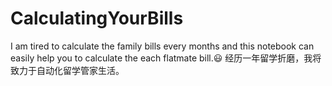 # CalculatingYourBills
I am tired to calculate the family bills every months and this notebook can easily help you to calculate the each flatmate bill.😃 经历一年留学折磨，我将致力于自动化留学管家生活。
